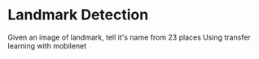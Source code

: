 # Landmark Detection
Given an image of landmark, tell it's name from 23 places
Using transfer learning with mobilenet
